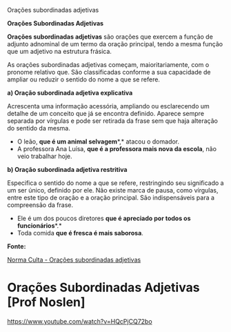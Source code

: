 Orações subordinadas adjetivas

**Orações Subordinadas Adjetivas**

**Orações subordinadas adjetivas** são orações que exercem a função de adjunto adnominal de um termo da oração principal, tendo a mesma função que um adjetivo na estrutura frásica.

As orações subordinadas adjetivas começam, maioritariamente, com o pronome relativo que. São classificadas conforme a sua capacidade de ampliar ou reduzir o sentido do nome a que se refere.

**a) Oração subordinada adjetiva explicativa**

Acrescenta uma informação acessória, ampliando ou esclarecendo um detalhe de um conceito que já se encontra definido. Aparece sempre separada por vírgulas e pode ser retirada da frase sem que haja alteração do sentido da mesma.

- O leão, **que é um animal selvagem***,* atacou o domador.
- A professora Ana Luísa, **que é a professora mais nova da escola**, não veio trabalhar hoje.

**b) Oração subordinada adjetiva restritiva**

Especifica o sentido do nome a que se refere, restringindo seu significado a um ser único, definido por ele. Não existe marca de pausa, como vírgulas, entre este tipo de oração e a oração principal. São indispensáveis para a compreensão da frase.

- Ele é um dos poucos diretores **que é apreciado por todos os funcionários***.*
- Toda comida **que é fresca é mais saborosa**.

**Fonte:**

[Norma Culta - Orações subordinadas adjetivas](https://www.normaculta.com.br/oracoes-subordinadas-adjetivas/)

# Orações Subordinadas Adjetivas [Prof Noslen]

https://www.youtube.com/watch?v=HQcPjCQ72bo

